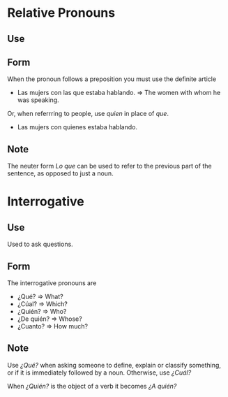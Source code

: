 # Relative Pronouns
## Use

## Form
When the pronoun follows a preposition you must use the definite article

 - Las mujers con las que estaba hablando. => The women with whom he was speaking.

Or, when referrring to people, use _quien_ in place of _que_.
 - Las mujers con quienes estaba hablando.

## Note
The neuter form _Lo que_ can be used to refer to the previous part of the sentence, as opposed to just a noun.


# Interrogative
## Use
Used to ask questions.

## Form
The interrogative pronouns are

 - ¿Qué? => What?
 - ¿Cúal? => Which?
 - ¿Quién? => Who?
 - ¿De quién? => Whose?
 - ¿Cuanto? => How much?

## Note
Use _¿Qué?_ when asking someone to define, explain or classify something, or if it is immediately followed by a noun. Otherwise, use _¿Cuál?_

When _¿Quién?_ is the object of a verb it becomes _¿A quién?_
